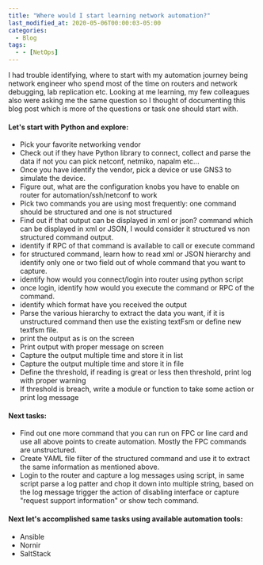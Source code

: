 ```yaml
---
title: "Where would I start learning network automation?"
last_modified_at: 2020-05-06T00:00:03-05:00
categories:
  - Blog
tags:
  - - [NetOps]
---
```


I had trouble identifying, where to start with my automation journey being network engineer who spend most of the time on routers and network debugging, lab replication etc. Looking at me learning, my few colleagues also were asking me the same question so I thought of documenting this blog post which is more of the questions or task one should start with.

#### Let's start with Python and explore: 
- Pick your favorite networking vendor
- Check out if they have Python library to connect, collect and parse the data if not you can pick netconf, netmiko, napalm etc...
- Once you have identify the vendor, pick a device or use GNS3 to simulate the device.
- Figure out, what are the configuration knobs you have to enable on router for automation/ssh/netconf to work
- Pick two commands you are using most frequently: one command should be structured and one is not structured 
- Find out if that output can be displayed in xml or json? command which can be displayed in xml or JSON, I would consider it structured vs non structured command output.
- identify if RPC of that command is available to call or execute command
- for structured command, learn how to read xml or JSON hierarchy and identify only one or two field out of whole command that you want to capture.
- identify how would you connect/login into router using python script
- once login, identify how would you execute the command or RPC of the command. 
- identify which format have you received the output
- Parse the various hierarchy to extract the data you want, if it is unstructured command then use the existing textFsm or define new textfsm file.
- print the output as is on the screen
- Print output with proper message on screen
- Capture the output multiple time and store it in list
- Capture the output multiple time and store it in file
- Define the threshold, if reading is great or less then threshold, print log with proper warning
- If threshold is breach, write a module or function to take some action or print log message


#### Next tasks:
- Find out one more command that you can run on FPC or line card and use all above points to create automation. Mostly the FPC commands are unstructured. 
- Create YAML file filter of the structured command and use it to extract the same information as mentioned above. 
- Login to the router and capture a log messages using script, in same script parse a log patter and chop it down into multiple string, based on the log message trigger the action of disabling interface or capture "request support information" or show tech command. 


#### Next let's accomplished same tasks using available automation tools:
- Ansible
- Nornir
- SaltStack

